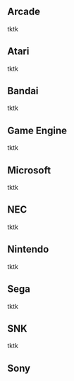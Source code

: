 ## Arcade
tktk
## Atari
tktk
## Bandai
tktk
## Game Engine
tktk
## Microsoft
tktk
## NEC
tktk
## Nintendo
tktk
## Sega
tktk
## SNK
tktk
## Sony
